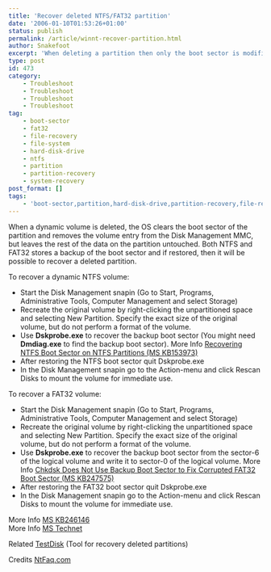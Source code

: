 ```yaml
---
title: 'Recover deleted NTFS/FAT32 partition'
date: '2006-01-10T01:53:26+01:00'
status: publish
permalink: /article/winnt-recover-partition.html
author: Snakefoot
excerpt: 'When deleting a partition then only the boot sector is modified, so by restoring the boot sector, then one will restore the partition.'
type: post
id: 473
category:
    - Troubleshoot
    - Troubleshoot
    - Troubleshoot
    - Troubleshoot
tag:
    - boot-sector
    - fat32
    - file-recovery
    - file-system
    - hard-disk-drive
    - ntfs
    - partition
    - partition-recovery
    - system-recovery
post_format: []
tags:
    - 'boot-sector,partition,hard-disk-drive,partition-recovery,file-recovery,system-recovery'
---
```

When a dynamic volume is deleted, the OS clears the boot sector of the partition and removes the volume entry from the Disk Management MMC, but leaves the rest of the data on the partition untouched. Both NTFS and FAT32 stores a backup of the boot sector and if restored, then it will be possible to recover a deleted partition.  
  
 To recover a dynamic NTFS volume:

- Start the Disk Management snapin (Go to Start, Programs, Administrative Tools, Computer Management and select Storage)
- Recreate the original volume by right-clicking the unpartitioned space and selecting New Partition. Specify the exact size of the original volume, but do not perform a format of the volume.
- Use **Dskprobe.exe** to recover the backup boot sector (You might need **Dmdiag.exe** to find the backup boot sector). More Info [Recovering NTFS Boot Sector on NTFS Partitions (MS KB153973)](http://support.microsoft.com/kb/153973 "Recovering NTFS Boot Sector on NTFS Partitions [Q153973]")
- After restoring the NTFS boot sector quit Dskprobe.exe
- In the Disk Management snapin go to the Action-menu and click Rescan Disks to mount the volume for immediate use.
 
 To recover a FAT32 volume:
- Start the Disk Management snapin (Go to Start, Programs, Administrative Tools, Computer Management and select Storage)
- Recreate the original volume by right-clicking the unpartitioned space and selecting New Partition. Specify the exact size of the original volume, but do not perform a format of the volume.
- Use **Dskprobe.exe** to recover the backup boot sector from the sector-6 of the logical volume and write it to sector-0 of the logical volume. More Info [Chkdsk Does Not Use Backup Boot Sector to Fix Corrupted FAT32 Boot Sector (MS KB247575)](http://support.microsoft.com/kb/247575 "Chkdsk Does Not Use Backup Boot Sector to Fix Corrupted FAT32 Boot Sector [Q247575]")
- After restoring the FAT32 boot sector quit Dskprobe.exe
- In the Disk Management snapin go to the Action-menu and click Rescan Disks to mount the volume for immediate use.
 
 More Info [MS KB246146](http://support.microsoft.com/kb/246146 "Dskprobe.exe May Damage FAT32 Boot Sector [Q246146]")  
 More Info [MS Technet](http://www.microsoft.com/technet/prodtechnol/Windows2000Pro/reskit/part7/proch32.mspx "Disk Concepts and Troubleshooting")  
  
 Related [TestDisk](/article/windows-undelete.html) (Tool for recovery deleted partitions)  
  
 Credits [NtFaq.com](http://www.windowsitpro.com/Articles/Index.cfm?ArticleID=25375)